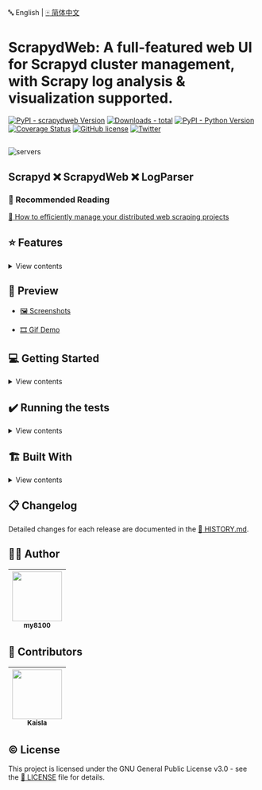:abc: English | [:mahjong: 简体中文](https://github.com/my8100/scrapydweb/blob/master/README_CN.md)

# ScrapydWeb: A full-featured web UI for Scrapyd cluster management, with Scrapy log analysis & visualization supported.

[![PyPI - scrapydweb Version](https://img.shields.io/pypi/v/scrapydweb.svg)](https://pypi.org/project/scrapydweb/)
[![Downloads - total](https://pepy.tech/badge/scrapydweb)](https://pepy.tech/project/scrapydweb)
[![PyPI - Python Version](https://img.shields.io/pypi/pyversions/scrapydweb.svg)](https://pypi.org/project/scrapydweb/)
[![Coverage Status](https://coveralls.io/repos/github/my8100/scrapydweb/badge.svg?branch=master)](https://coveralls.io/github/my8100/scrapydweb?branch=master)
[![GitHub license](https://img.shields.io/github/license/my8100/scrapydweb.svg)](https://github.com/my8100/scrapydweb/blob/master/LICENSE)
[![Twitter](https://img.shields.io/twitter/url/https/github.com/my8100/scrapydweb.svg?style=social)](https://twitter.com/intent/tweet?text=@my8100_%20ScrapydWeb:%20A%20full-featured%20web%20UI%20for%20Scrapyd%20cluster%20management,%20with%20Scrapy%20log%20analysis%20%26%20visualization%20supported.%20%23python%20%23scrapy%20%23scrapyd%20%23webscraping%20%23scrapydweb%20&url=https%3A%2F%2Fgithub.com%2Fmy8100%2Fscrapydweb)


##
![servers](https://raw.githubusercontent.com/my8100/scrapydweb/master/screenshots/servers.png)

## Scrapyd :x: ScrapydWeb :x: LogParser
### :book: Recommended Reading
[:link: How to efficiently manage your distributed web scraping projects](https://medium.com/@my8100/https-medium-com-my8100-how-to-efficiently-manage-your-distributed-web-scraping-projects-55ab13309820)


## :star: Features
<details>
<summary>View contents</summary>

- :diamond_shape_with_a_dot_inside: Scrapyd Cluster Management
  - :100: All Scrapyd JSON API Supported
  - :ballot_box_with_check: Group, filter and select any number of nodes
  - :computer_mouse: **Execute command on multinodes with just a few clicks**

- :mag: Scrapy Log Analysis
  - :bar_chart: Stats collection
  - :chart_with_upwards_trend: **Progress visualization**
  - :bookmark_tabs: Logs categorization

- :battery: Enhancements
  - :package: **Auto packaging**
  - :male_detective: **Integrated with [:link: *LogParser*](https://github.com/my8100/logparser)**
  - :alarm_clock: **Timer tasks**
  - :e-mail: **Email notice**
  - :iphone: Mobile UI
  - :closed_lock_with_key: Basic auth for web UI

</details>


## :eyes: Preview
- [:framed_picture: Screenshots](https://github.com/my8100/files/tree/master/scrapydweb/README.md)

- [:film_strip: Gif Demo](https://github.com/my8100/files/tree/master/scrapydweb/README_GIF.md)


## :computer: Getting Started
<details>
<summary>View contents</summary>

### :warning: Prerequisites
:heavy_exclamation_mark: **Make sure that [:link: Scrapyd](https://github.com/scrapy/scrapyd) has been installed and started on all of your hosts.**

:bangbang: Note that for remote access, you have to manually set 'bind_address = 0.0.0.0' in [:link: the configuration file of Scrapyd](https://scrapyd.readthedocs.io/en/latest/config.html#example-configuration-file)
and restart Scrapyd to make it visible externally.

### :arrow_down: Install
- Use pip:
```bash
pip install scrapydweb
```

- Use git:
```bash
git clone https://github.com/my8100/scrapydweb.git
cd scrapydweb
python setup.py install
```

### :arrow_forward: Start
1. Start ScrapydWeb via command `scrapydweb`. (a config file would be generated for customizing settings at the first startup.)
2. Visit http://127.0.0.1:5000 **(It's recommended to use Google Chrome for a better experience.)**

### :globe_with_meridians: Browser Support
The latest version of Google Chrome, Firefox, and Safari.

</details>


## :heavy_check_mark: Running the tests
<details>
<summary>View contents</summary>

<br>

```bash
$ git clone https://github.com/my8100/scrapydweb.git
$ cd scrapydweb

# To create isolated Python environments
$ pip install virtualenv
$ virtualenv venv/scrapydweb
# Or specify your Python interpreter: $ virtualenv -p /usr/local/bin/python3.7 venv/scrapydweb
$ source venv/scrapydweb/bin/activate

# Install dependent libraries
(scrapydweb) $ python setup.py install
(scrapydweb) $ pip install pytest
(scrapydweb) $ pip install coverage

# Make sure Scrapyd has been installed and started, then update the custom_settings item in tests/conftest.py
(scrapydweb) $ vi tests/conftest.py
(scrapydweb) $ curl http://127.0.0.1:6800

# '-x': stop on first failure
(scrapydweb) $ coverage run --source=scrapydweb -m pytest tests/test_a_factory.py -s -vv -x
(scrapydweb) $ coverage run --source=scrapydweb -m pytest tests -s -vv --disable-warnings
(scrapydweb) $ coverage report
# To create an HTML report, check out htmlcov/index.html
(scrapydweb) $ coverage html
```

</details>


## :building_construction: Built With
<details>
<summary>View contents</summary>

<br>

- Front End
  - [:link: Element](https://github.com/ElemeFE/element)
  - [:link: ECharts](https://github.com/apache/incubator-echarts)

- Back End
  - [:link: Flask](https://github.com/pallets/flask)

</details>


## :clipboard: Changelog
Detailed changes for each release are documented in the [:link: HISTORY.md](https://github.com/my8100/scrapydweb/blob/master/HISTORY.md).


## :man_technologist: Author
| [<img src="https://github.com/my8100.png" width="100px;"/>](https://github.com/my8100)<br/> [<sub>my8100</sub>](https://github.com/my8100) |
| --- |


## :busts_in_silhouette: Contributors
| [<img src="https://github.com/simplety.png" width="100px;"/>](https://github.com/simplety)<br/> [<sub>Kaisla</sub>](https://github.com/simplety) |
| --- |


## :copyright: License
This project is licensed under the GNU General Public License v3.0 - see the [:link: LICENSE](https://github.com/my8100/scrapydweb/blob/master/LICENSE) file for details.

